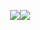 <p align="center"><a href="https://sotudy.tistory.com/"><img src="https://img.shields.io/badge/My blog-A9BCF5?style=flat-square&logo=GitHub Sponsors&logoColor=white&labelColor=white&link=https://sotudy.tistory.com/"/></a><a 
href="https://soyoung24.github.io/"><img src="https://img.shields.io/badge/Homepage-D0A9F5?style=flat-square&logo=Home Assistant
&logoColor=white&labelColor=white&link=https://soyoung24.github.io/"/></a></p>
